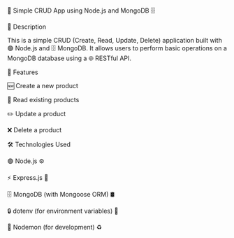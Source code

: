 🚀 Simple CRUD App using Node.js and MongoDB 🗄️

📖 Description

This is a simple CRUD (Create, Read, Update, Delete) application built with 🟢 Node.js and 🗄️ MongoDB. It allows users to perform basic operations on a MongoDB database using a 🌐 RESTful API.

🚀 Features

🆕 Create a new product

📖 Read existing products

✏️ Update a product

❌ Delete a product

🛠️ Technologies Used

🟢 Node.js ⚙️

⚡ Express.js 🚀

🗄️ MongoDB (with Mongoose ORM) 🛢️

🔒 dotenv (for environment variables) 🔑

🔄 Nodemon (for development) ♻️
